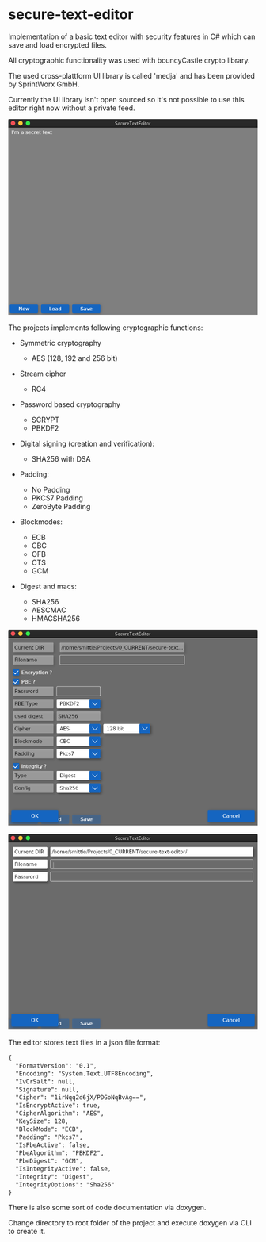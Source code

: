# secure-text-editor

Implementation of a basic text editor with security features in C# which can save and load encrypted files.

All cryptographic functionality was used with bouncyCastle crypto library.

The used cross-plattform UI library is called 'medja' and has been provided by SprintWorx GmbH.

Currently the UI library isn't open sourced so it's not possible to use this editor right now without a private feed.

![Main view](screenshots/main-view-ste.png)

The projects implements following cryptographic functions:

-  Symmetric cryptography

   -  AES (128, 192 and 256 bit)

-  Stream cipher
   -  RC4
-  Password based cryptography
   -  SCRYPT
   -  PBKDF2
-  Digital signing (creation and verification):

   -  SHA256 with DSA

-  Padding:

   -  No Padding
   -  PKCS7 Padding
   -  ZeroByte Padding

-  Blockmodes:

   -  ECB
   -  CBC
   -  OFB
   -  CTS
   -  GCM

-  Digest and macs:

   -  SHA256
   -  AESCMAC
   -  HMACSHA256

![Save view](screenshots/save-dialog.png)

![Load view](screenshots/load-dialog.png)

The editor stores text files in a json file format:

```
{
  "FormatVersion": "0.1",
  "Encoding": "System.Text.UTF8Encoding",
  "IvOrSalt": null,
  "Signature": null,
  "Cipher": "1irNqq2d6jX/PDGoNqBvAg==",
  "IsEncryptActive": true,
  "CipherAlgorithm": "AES",
  "KeySize": 128,
  "BlockMode": "ECB",
  "Padding": "Pkcs7",
  "IsPbeActive": false,
  "PbeAlgorithm": "PBKDF2",
  "PbeDigest": "GCM",
  "IsIntegrityActive": false,
  "Integrity": "Digest",
  "IntegrityOptions": "Sha256"
}
```

There is also some sort of code documentation via doxygen.

Change directory to root folder of the project and execute doxygen via CLI to create it.
